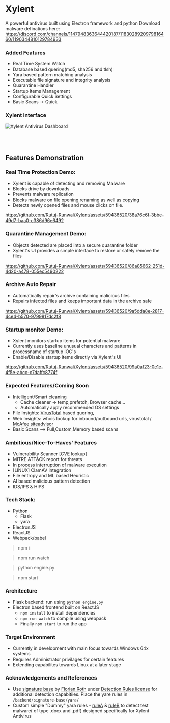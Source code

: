 # Xylent
A powerful antivirus built using Electron framework and python
Download malware definations here: https://discord.com/channels/1147948363644420187/1183028920979816460/1190344810129784933
### Added Features
- Real Time System Watch
- Database based quering(md5, sha256 and tlsh)
- Yara based pattern matching analysis
- Executable file signature and integrity analysis
- Quarantine Handler
- Startup Items Management
- Configurable Quick Settings
- Basic Scans -> Quick

### Xylent Interface

![Xylent Antivirus Dashboard](https://raw.githubusercontent.com/Rutuj-Runwal/Xylent/main/images/Xylent%20UI.jpg)

<br/>
<br/>

## Features Demonstration

### Real Time Protection Demo:

- Xylent is capable of detecting and removing Malware
- Blocks drive by downloads
- Prevents malware replication
- Blocks malware on file opening,renaming as well as copying
- Detects newly opened files and mouse clicks on file.

https://github.com/Rutuj-Runwal/Xylent/assets/59436520/38a76c6f-3bbe-49d7-baa0-c386d96e6492



### Quarantine Management Demo:

- Objects detected are placed into a secure quarantine folder
- Xylent's UI provides a simple interface to restore or safely remove the files


https://github.com/Rutuj-Runwal/Xylent/assets/59436520/86a85662-251d-4d20-a478-055ec5490222



### Archive Auto Repair

- Automatically repair's archive containing malicious files
- Repairs infected files and keeps important data in the archive safe


https://github.com/Rutuj-Runwal/Xylent/assets/59436520/9a5dda8e-2817-4ce4-b570-9799817dc2f8



### Startup monitor Demo:

- Xylent monitors startup items for potential malware
- Currently uses baseline unusual characters and patterns in processname of startup IOC's
- Enable/Disable startup items directly via Xylent's UI


https://github.com/Rutuj-Runwal/Xylent/assets/59436520/99a0af23-0e1e-4f5e-abcc-c7daffc8774f




### Expected Features/Coming Soon
- Intelligent/Smart cleaning
    - Cache cleaner -> temp,prefetch, Browser cache...
    - Automatically apply recommended OS settings
- File Insights: [VirusTotal](https://github.com/Rutuj-Runwal/Context-Menu-Scanner) based quering, 
- Web Insights: whois lookup for inbound/outbound urls, virustotal / [McAfee siteadvisor](https://github.com/Rutuj-Runwal/MalwareProtection)
- Basic Scans --> Full,Custom,Memory based scans

### Ambitious/Nice-To-Haves' Features
- Vulnerability Scanner [CVE lookup]
- MITRE ATT&CK report for threats
- In process interruption of malware execution
- [LINUX] ClamAV integration
- File entropy and ML based Heuristic
- AI based malicious pattern detection
- IDS/IPS & HIPS

### Tech Stack:
- Python 
    - Flask 
    - yara
- ElectronJS
- ReactJS
- Webpack/babel

> npm i

> npm run watch

> python engine.py

> npm start

### Architecture
- Flask backend: run using `python engine.py`
- Electron based frontend built on ReactJS 
    - `npm install` to install dependencies 
    - `npm run watch` to compile using webpack 
    - Finally `npm start` to run the app
 
 ### Target Environment
 - Currently in development with main focus towards Windows 64x systems
 - Requires Administrator privilages for certain features
 - Extending capabilites towards Linux at a later stage

### Acknowledgements and References
- Use [signature base](https://github.com/Neo23x0/signature-base) by [Florian Roth](https://github.com/Neo23x0) under [Detection Rules license](https://raw.githubusercontent.com/Neo23x0/signature-base/master/LICENSE) for additional detection capabitiies. Place the yare rules in `/backend/signature-base/yara/`
- Custom simple "Dummy" yara rules - [ruleA](https://github.com/Rutuj-Runwal/Xylent/blob/main/backend/signature-base/yara/xylent_test_pdf.yar) & [ruleB](https://github.com/Rutuj-Runwal/Xylent/blob/main/backend/signature-base/yara/xylent_test_word.yar) to detect test malware( of type .docx and .pdf) designed specifically for Xylent Antivirus
